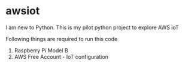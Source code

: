 # awsiot

I am new to Python. This is my pilot python project to explore AWS ioT

Following things are required to run this code 

1. Raspberry Pi Model B
2. AWS Free Account - IoT configuration
